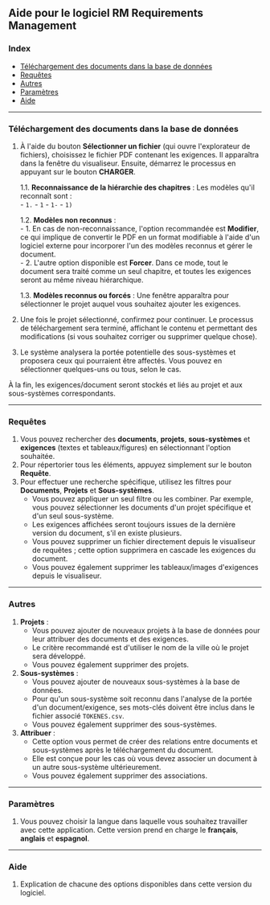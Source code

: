 ## Aide pour le logiciel RM Requirements Management

### Index
- [Téléchargement des documents dans la base de données](#téléchargement-des-documents-dans-la-base-de-données)
- [Requêtes](#requêtes)
- [Autres](#autres)
- [Paramètres](#paramètres)
- [Aide](#aide)

---

### Téléchargement des documents dans la base de données
1. À l'aide du bouton **Sélectionner un fichier** (qui ouvre l'explorateur de fichiers), choisissez le fichier PDF contenant les exigences. Il apparaîtra dans la fenêtre du visualiseur. Ensuite, démarrez le processus en appuyant sur le bouton **CHARGER**.

   1.1. **Reconnaissance de la hiérarchie des chapitres** : Les modèles qu'il reconnaît sont :  
        - `1.`
        - `1`
        - `1-`
        - `1)`

   1.2. **Modèles non reconnus** :  
        - 1. En cas de non-reconnaissance, l'option recommandée est **Modifier**, ce qui implique de convertir le PDF en un format modifiable à l'aide d'un logiciel externe pour incorporer l'un des modèles reconnus et gérer le document.  
        - 2. L'autre option disponible est **Forcer**. Dans ce mode, tout le document sera traité comme un seul chapitre, et toutes les exigences seront au même niveau hiérarchique.  

   1.3. **Modèles reconnus ou forcés** : Une fenêtre apparaîtra pour sélectionner le projet auquel vous souhaitez ajouter les exigences.

2. Une fois le projet sélectionné, confirmez pour continuer. Le processus de téléchargement sera terminé, affichant le contenu et permettant des modifications (si vous souhaitez corriger ou supprimer quelque chose).
3. Le système analysera la portée potentielle des sous-systèmes et proposera ceux qui pourraient être affectés. Vous pouvez en sélectionner quelques-uns ou tous, selon le cas.

À la fin, les exigences/document seront stockés et liés au projet et aux sous-systèmes correspondants.

---

### Requêtes
1. Vous pouvez rechercher des **documents**, **projets**, **sous-systèmes** et **exigences** (textes et tableaux/figures) en sélectionnant l'option souhaitée.
2. Pour répertorier tous les éléments, appuyez simplement sur le bouton **Requête**.
3. Pour effectuer une recherche spécifique, utilisez les filtres pour **Documents**, **Projets** et **Sous-systèmes**.
   - Vous pouvez appliquer un seul filtre ou les combiner. Par exemple, vous pouvez sélectionner les documents d'un projet spécifique et d'un seul sous-système.  
   - Les exigences affichées seront toujours issues de la dernière version du document, s'il en existe plusieurs.  
   - Vous pouvez supprimer un fichier directement depuis le visualiseur de requêtes ; cette option supprimera en cascade les exigences du document.  
   - Vous pouvez également supprimer les tableaux/images d'exigences depuis le visualiseur.

---

### Autres
1. **Projets** :  
   - Vous pouvez ajouter de nouveaux projets à la base de données pour leur attribuer des documents et des exigences.  
   - Le critère recommandé est d'utiliser le nom de la ville où le projet sera développé.  
   - Vous pouvez également supprimer des projets.
2. **Sous-systèmes** :  
   - Vous pouvez ajouter de nouveaux sous-systèmes à la base de données.  
   - Pour qu'un sous-système soit reconnu dans l'analyse de la portée d'un document/exigence, ses mots-clés doivent être inclus dans le fichier associé `TOKENES.csv`.  
   - Vous pouvez également supprimer des sous-systèmes.
3. **Attribuer** :  
   - Cette option vous permet de créer des relations entre documents et sous-systèmes après le téléchargement du document.  
   - Elle est conçue pour les cas où vous devez associer un document à un autre sous-système ultérieurement.  
   - Vous pouvez également supprimer des associations.

---

### Paramètres
1. Vous pouvez choisir la langue dans laquelle vous souhaitez travailler avec cette application. Cette version prend en charge le **français**, **anglais** et **espagnol**.

---

### Aide
1. Explication de chacune des options disponibles dans cette version du logiciel.
